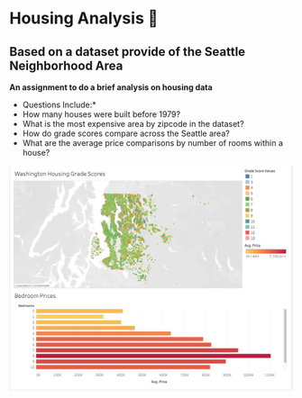 # Housing Analysis :house_with_garden:
## Based on a dataset provide of the Seattle Neighborhood Area

**An assignment to do a brief analysis on housing data**

* Questions Include:*
* How many houses were built before 1979?
* What is the most expensive area by zipcode in the dataset?
* How do grade scores compare across the Seattle area?
* What are the average price comparisons by number of rooms within a house?

![Tableau Screenshot](housing-tableau.png)
